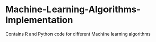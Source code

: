 # Machine-Learning-Algorithms-Implementation
Contains R and Python code for different Machine learning algorithms 
